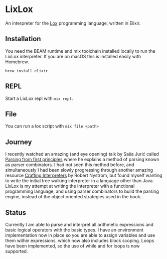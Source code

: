 # LixLox

An interpreter for the [Lox](https://craftinginterpreters.com/the-lox-language.html)
programming language, written in Elixir.

## Installation

You need the BEAM runtime and mix toolchain installed locally to run the LixLox interpreter.
If you are on macOS this is installed easily with Homebrew.

```
brew install elixir
```

## REPL

Start a LixLox repl with `mix repl`.

## File

You can run a lox script with `mix file <path>`

## Journey

I recently watched an amazing (and eye opening) talk by Saša Jurić called
[Parsing from first principles](https://youtu.be/xNzoerDljjo?si=_6cGS0hWjO0QA822)
where he explains a method of parsing known as parser combinators. I had not seen this method before, and
simultaneously I had been slowly progressing through another amazing resource
[Crafting Interpreters](https://craftinginterpreters.com) by Robert Nystrom, but found myself wanting to write the
initial tree walking interpreter in a language other than Java. LixLox is my attempt at writing the interpreter with a
functional programming language, and using parser combinators to build the parsing engine, instead of the object
oriented strategies used in the book.

## Status

Currently I am able to parse and interpret all arithmetic expressions and basic logical operators with the basic types.
I have an environment implementation now in place so you are able to assign variables and use them within
expressions, which now also includes block scoping.
Loops have been implemented, so the use of while and for loops is now supported.
